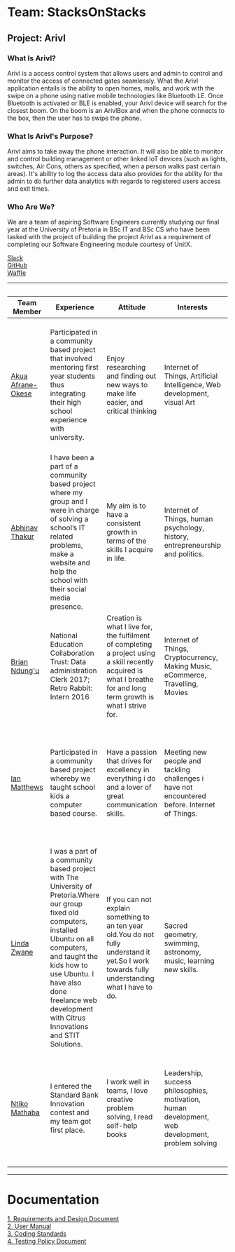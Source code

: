 # Team: StacksOnStacks
## Project: Arivl
### What Is Arivl?
Arivl is a access control system that allows users and admin to control and monitor the access of connected gates seamlessly. What the Arivl application entails is the ability to open homes, malls, and work with the swipe on a phone using native mobile technologies like Bluetooth LE. Once Bluetooth is activated or BLE is enabled, your Arivl device will search for the closest boom. On the boom is an ArivlBox
and when the phone connects to the box, then the user has to swipe the phone. 

### What Is Arivl's Purpose?
Arivl aims to take away the phone interaction. It will also be able to monitor and control building management or other linked IoT devices (such as lights, switches, Air Cons, others as specified, when a person walks past certain areas). It's ability to log the access data also provides for the ability for the admin to do further data analytics with regards to registered users access and exit times.

### Who Are We?
We are a team of aspiring Software Engineers currently studying our final year at the University of Pretoria in BSc IT and BSc CS who have been tasked with the project of building the project Arivl as a requirement of completing our Software Engineering module courtesy of UnitX.

<html>
   <body>
        <nav>
            <a href="https://stacksonstacks301.slack.com/" target="_blank">Slack</a><br>
            <a href="https://github.com/devawa/StacksOnStacks" target="_blank">GitHub</a><br>
            <a href="https://waffle.io/devawa/StacksOnStacks" target="_blank">Waffle</a>
        </nav>
        
       

---

```

```


Team Member | Experience | Attitude |Interests | Skills
---|---|--|--|--
 <a href="https://www.linkedin.com/in/akua-26816315b/" target="_blank">Akua Afrane-Okese</a> | Participated in a community based project that involved mentoring first year students thus integrating their high school experience with university. | Enjoy researching and finding out new ways to make life easier, and critical thinking   |Internet of Things, Artificial Intelligence, Web development, visual Art | C#, Java, C++, HTML, JavaScript, CSS, Bootstrap, PHP, SQL, MongoDB, Node.js, Express.io, Android Studio, JQuery, XML, JSON, Ajax and Assembly
 <a href="https://www.linkedin.com/in/abhinav-thakur-05199415b/" target="_blank">Abhinav Thakur</a> | I have been a part of a community based project where my group and I were in charge of solving a school’s IT related problems, make a website and help the school with their social media presence. | My aim is to have a consistent growth in terms of the skills I acquire in life. | Internet of Things, human psychology, history, entrepreneurship and politics. | C#, Java, C++, HTML, JavaScript, CSS, Bootstrap, PHP, SQL, MongoDB, Node.js, Android Studio, JQuery, XML, JSON, Ajax and Assembly
 <a href="https://www.linkedin.com/in/brian-ndung-u-2a1b89142/" target="_blank">Brian Ndung&#39;u</a> | National Education Collaboration Trust: Data administration Clerk 2017; Retro Rabbit: Intern 2016 | Creation is what I live for, the fulfilment of completing a project using a skill recently acquired is what I breathe for and long term growth is what I strive for. | Internet of Things, Cryptocurrency, Making Music, eCommerce, Travelling, Movies | C++, C#, Java, SQL, AngularJS, Node.js JavaScript, PHP, HTML, Linux, Maven Assembly, Search Engine Optimization
 <a href="https://www.linkedin.com/in/ian-matthews-44522615b/" target="_blank">Ian Matthews</a> |Participated in a community based project whereby we taught school kids a computer based course. | Have a passion that drives for excellency in everything i do and a lover of great communication skills. | Meeting new people and tackling challenges i have not encountered before. Internet of Things. | C#, Java, C++, HTML, JavaScript, CSS, Bootstrap, PHP, SQL, MongoDB, Node.js, Android Studio, JQuery, XML, JSON, Ajax and Assembly
 <a href="https://www.linkedin.com/in/lindazwane/" target="_blank">Linda Zwane</a> | I was a part of a community based project with The University of Pretoria.Where our group fixed old computers, installed Ubuntu on all computers, and taught the kids how to use Ubuntu. I have also done freelance web development with Citrus Innovations and STIT Solutions. | If you can not explain something to an ten year old.You do not fully understand it yet.So I work towards fully understanding what I have to do. | Sacred geometry, swimming, astronomy, music, learning new skills. | C#, Java, C++, PHP, SQL, Node.js, XML, JSON, Ajax and Assembly
 <a href="https://www.linkedin.com/in/ntiko-mathaba-472b7613a/" target="_blank">Ntiko Mathaba</a> | I entered the Standard Bank Innovation contest and my team got first place. | I work well in teams, I love creative problem solving, I read self-help books | Leadership, success philosophies, motivation, human development, web development, problem solving|C#, Java, C++, HTML, JavaScript, CSS, Bootstrap, PHP, SQL, MongoDB, Node.js, Express.io, JQuery, XML, JSON, Ajax, Ionic, ReactJS
 
 

---
<h1>Documentation</h1>
    <a href="https://github.com/devawa/StacksOnStacks/blob/master/Documentation/designDocument.pdf" target="_blank">1. Requirements and Design Document</a><br>
    <a href="https://github.com/devawa/StacksOnStacks/blob/master/Documentation/userManual.pdf" target="_blank">2. User Manual</a><br>
    <a href="https://github.com/devawa/StacksOnStacks/blob/master/Documentation/codingStandards.pdf" target="_blank">3. Coding Standards</a><br>
    <a href="https://github.com/devawa/StacksOnStacks/blob/master/Documentation/TestingPolicyDocument.pdf" target="_blank">4. Testing Policy Document</a><br>

   </body>
</html>
